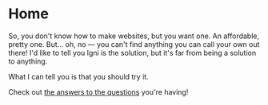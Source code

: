 # Home

So, you don't know how to make websites, but you want one. An affordable, pretty one. But... oh, no &mdash; you can't find anything you can call your own out there! I'd like to tell you Igni is the solution, but it's far from being a solution to anything.

What I can tell you is that you should try it.

Check out [the answers to the questions](faq) you're having!